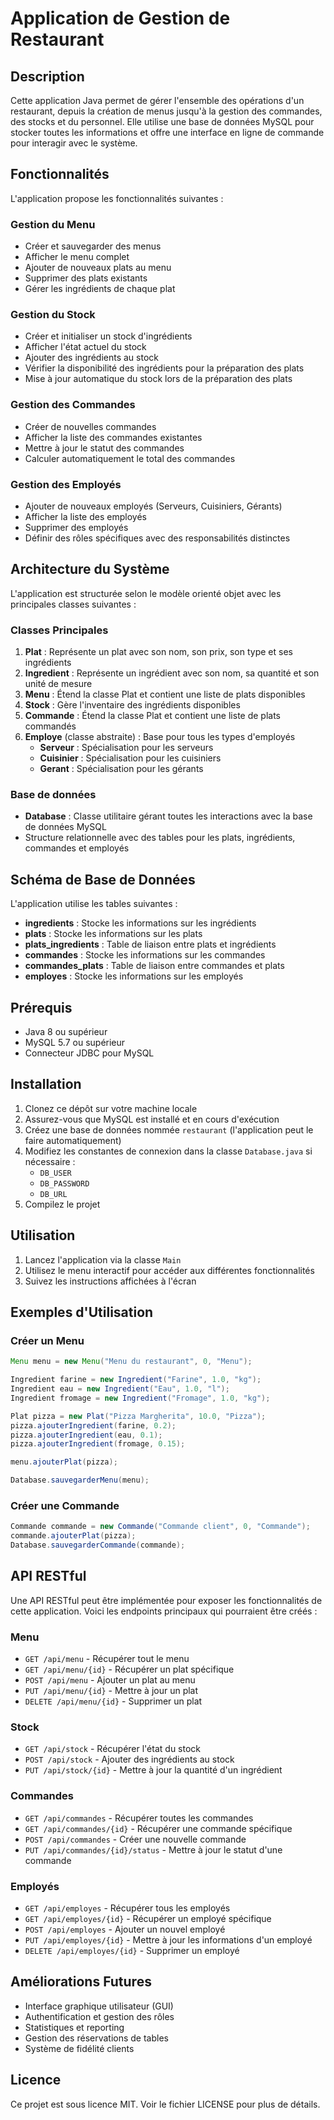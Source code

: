 # Application de Gestion de Restaurant

## Description

Cette application Java permet de gérer l'ensemble des opérations d'un restaurant, depuis la création de menus jusqu'à la gestion des commandes, des stocks et du personnel. Elle utilise une base de données MySQL pour stocker toutes les informations et offre une interface en ligne de commande pour interagir avec le système.

## Fonctionnalités

L'application propose les fonctionnalités suivantes :

### Gestion du Menu
- Créer et sauvegarder des menus
- Afficher le menu complet
- Ajouter de nouveaux plats au menu
- Supprimer des plats existants
- Gérer les ingrédients de chaque plat

### Gestion du Stock
- Créer et initialiser un stock d'ingrédients
- Afficher l'état actuel du stock
- Ajouter des ingrédients au stock
- Vérifier la disponibilité des ingrédients pour la préparation des plats
- Mise à jour automatique du stock lors de la préparation des plats

### Gestion des Commandes
- Créer de nouvelles commandes
- Afficher la liste des commandes existantes
- Mettre à jour le statut des commandes
- Calculer automatiquement le total des commandes

### Gestion des Employés
- Ajouter de nouveaux employés (Serveurs, Cuisiniers, Gérants)
- Afficher la liste des employés
- Supprimer des employés
- Définir des rôles spécifiques avec des responsabilités distinctes

## Architecture du Système

L'application est structurée selon le modèle orienté objet avec les principales classes suivantes :

### Classes Principales
1. **Plat** : Représente un plat avec son nom, son prix, son type et ses ingrédients
2. **Ingredient** : Représente un ingrédient avec son nom, sa quantité et son unité de mesure
3. **Menu** : Étend la classe Plat et contient une liste de plats disponibles
4. **Stock** : Gère l'inventaire des ingrédients disponibles
5. **Commande** : Étend la classe Plat et contient une liste de plats commandés
6. **Employe** (classe abstraite) : Base pour tous les types d'employés
   - **Serveur** : Spécialisation pour les serveurs
   - **Cuisinier** : Spécialisation pour les cuisiniers
   - **Gerant** : Spécialisation pour les gérants

### Base de données
- **Database** : Classe utilitaire gérant toutes les interactions avec la base de données MySQL
- Structure relationnelle avec des tables pour les plats, ingrédients, commandes et employés

## Schéma de Base de Données

L'application utilise les tables suivantes :

- **ingredients** : Stocke les informations sur les ingrédients
- **plats** : Stocke les informations sur les plats
- **plats_ingredients** : Table de liaison entre plats et ingrédients
- **commandes** : Stocke les informations sur les commandes
- **commandes_plats** : Table de liaison entre commandes et plats
- **employes** : Stocke les informations sur les employés

## Prérequis

- Java 8 ou supérieur
- MySQL 5.7 ou supérieur
- Connecteur JDBC pour MySQL

## Installation

1. Clonez ce dépôt sur votre machine locale
2. Assurez-vous que MySQL est installé et en cours d'exécution
3. Créez une base de données nommée `restaurant` (l'application peut le faire automatiquement)
4. Modifiez les constantes de connexion dans la classe `Database.java` si nécessaire :
   - `DB_USER`
   - `DB_PASSWORD`
   - `DB_URL`
5. Compilez le projet

## Utilisation

1. Lancez l'application via la classe `Main`
2. Utilisez le menu interactif pour accéder aux différentes fonctionnalités
3. Suivez les instructions affichées à l'écran

## Exemples d'Utilisation

### Créer un Menu
```java
Menu menu = new Menu("Menu du restaurant", 0, "Menu");

Ingredient farine = new Ingredient("Farine", 1.0, "kg");
Ingredient eau = new Ingredient("Eau", 1.0, "l");
Ingredient fromage = new Ingredient("Fromage", 1.0, "kg");

Plat pizza = new Plat("Pizza Margherita", 10.0, "Pizza");
pizza.ajouterIngredient(farine, 0.2);
pizza.ajouterIngredient(eau, 0.1);
pizza.ajouterIngredient(fromage, 0.15);

menu.ajouterPlat(pizza);

Database.sauvegarderMenu(menu);
```

### Créer une Commande
```java
Commande commande = new Commande("Commande client", 0, "Commande");
commande.ajouterPlat(pizza);
Database.sauvegarderCommande(commande);
```

## API RESTful

Une API RESTful peut être implémentée pour exposer les fonctionnalités de cette application. Voici les endpoints principaux qui pourraient être créés :

### Menu
- `GET /api/menu` - Récupérer tout le menu
- `GET /api/menu/{id}` - Récupérer un plat spécifique
- `POST /api/menu` - Ajouter un plat au menu
- `PUT /api/menu/{id}` - Mettre à jour un plat
- `DELETE /api/menu/{id}` - Supprimer un plat

### Stock
- `GET /api/stock` - Récupérer l'état du stock
- `POST /api/stock` - Ajouter des ingrédients au stock
- `PUT /api/stock/{id}` - Mettre à jour la quantité d'un ingrédient

### Commandes
- `GET /api/commandes` - Récupérer toutes les commandes
- `GET /api/commandes/{id}` - Récupérer une commande spécifique
- `POST /api/commandes` - Créer une nouvelle commande
- `PUT /api/commandes/{id}/status` - Mettre à jour le statut d'une commande

### Employés
- `GET /api/employes` - Récupérer tous les employés
- `GET /api/employes/{id}` - Récupérer un employé spécifique
- `POST /api/employes` - Ajouter un nouvel employé
- `PUT /api/employes/{id}` - Mettre à jour les informations d'un employé
- `DELETE /api/employes/{id}` - Supprimer un employé

## Améliorations Futures

- Interface graphique utilisateur (GUI)
- Authentification et gestion des rôles
- Statistiques et reporting
- Gestion des réservations de tables
- Système de fidélité clients

## Licence

Ce projet est sous licence MIT. Voir le fichier LICENSE pour plus de détails. 